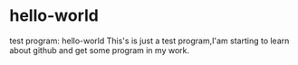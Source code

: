 # hello-world
test program: hello-world
This's is just a test program,I'am starting to learn about github and get some program in my work.

